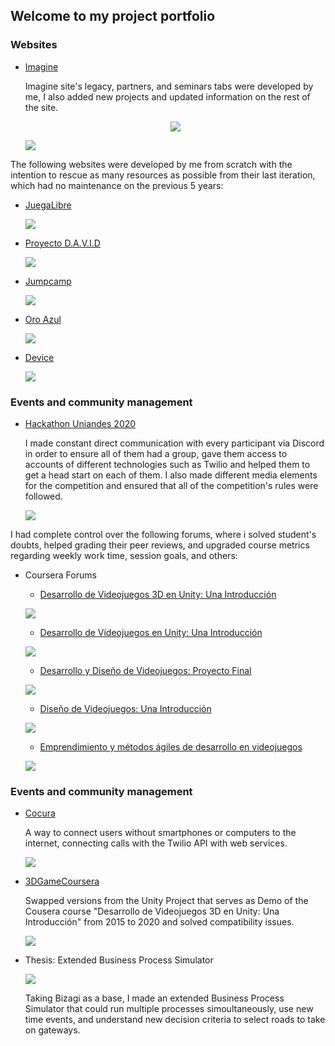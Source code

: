 ## Welcome to my project portfolio

### Websites

- [Imagine](https://imagine.uniandes.edu.co/)

  Imagine site's legacy, partners, and seminars tabs were developed by me, I also added new projects and updated information on the rest of the site.
  
  <p align="center">
  <img src="/img/imagine.jpg">
  </p>
  
  ![](img/imagine.jpg)
  
The following websites were developed by me from scratch with the intention to rescue as many resources as possible from their last iteration, which had no maintenance on the previous 5 years:

- [JuegaLibre](https://juegalibre.virtual.uniandes.edu.co/) 
  
  ![](img/juegalibre.PNG)
  
- [Proyecto D.A.V.I.D](https://juegos.virtual.uniandes.edu.co/) 

  ![](img/david.PNG)

- [Jumpcamp](https://jumpcamp.virtual.uniandes.edu.co/) 
  
  ![](img/jumpcamp.PNG)
  
- [Oro Azul](https://sistemasproyectos.uniandes.edu.co/imagine/MuseoOro/) 

  ![](img/oroAzul.PNG)
  

- [Device](https://device.virtual.uniandes.edu.co/) 

  ![](img/device.PNG)

### Events and community management

- [Hackathon Uniandes 2020](https://hackathon-uniandes-2020.devpost.com/) 

  I made constant direct communication with every participant via Discord in order to ensure all of them had a group, gave them access to accounts of different technologies such as Twilio and helped them to get a head start on each of them. I also made different media elements for the competition and ensured that all of the competition's rules were followed.

  ![](img/hackathon.PNG)


I had complete control over the following forums, where i solved student's doubts, helped grading their peer reviews, and upgraded course metrics regarding weekly work time, session goals, and others:

- Coursera Forums

  - [Desarrollo de Videojuegos 3D en Unity: Una Introducción](https://www.coursera.org/learn/juegos-3d/home/welcome) 

  ![](img/videojuegos3d.PNG)

  - [Desarrollo de Videojuegos en Unity: Una Introducción](https://www.coursera.org/learn/desarrollo-videojuegos-unity/home/welcome) 

  ![](img/videojuegos2d.PNG)
  
  - [Desarrollo y Diseño de Videojuegos: Proyecto Final](https://www.coursera.org/learn/proyecto-desarrollo-videojuegos/home/welcome) 

  ![](img/videojuegosProyectoFinal.PNG)

  - [Diseño de Videojuegos: Una Introducción](https://www.coursera.org/learn/diseno-videojuegos-intro/home/welcome) 

  ![](img/videojuegosDesign.PNG)

  - [Emprendimiento y métodos ágiles de desarrollo en videojuegos](https://www.coursera.org/learn/videojuegos-emprendimiento/home/welcome) 

  ![](img/videojuegosAgiles.PNG)

### Events and community management

- [Cocura](https://www.youtube.com/watch?v=Z3pk4G4yuco&ab_channel=CubxOW) 

  A way to connect users without smartphones or computers to the internet, connecting calls with the Twilio API with web services.  
  
  ![](img/cocura.PNG)
  
- [3DGameCoursera](https://github.com/dfcubillos10/3DGameCoursera) 

  Swapped versions from the Unity Project that serves as Demo of the Cousera course "Desarrollo de Videojuegos 3D en Unity: Una Introducción" from 2015 to 2020 and solved compatibility issues.

  ![](img/3d.PNG)

- Thesis: Extended Business Process Simulator
  
  ![](img/simulador.png)
  
  Taking Bizagi as a base, I made an extended Business Process Simulator that could run multiple processes simoultaneously, use new time events, and understand new decision criteria to select roads to take on gateways.
  
